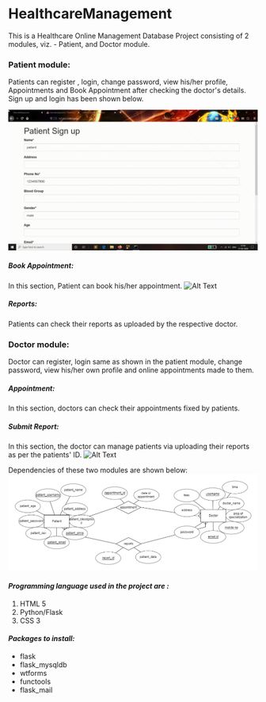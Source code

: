 # HealthcareManagement

This is a Healthcare Online Management Database Project consisting of 2 modules, viz. - Patient, and Doctor module.

### Patient module:  
Patients can register , login, change password, view his/her profile, Appointments and Book Appointment after checking the doctor's details. 
Sign up and login has been shown below.

![Alt Text](Sample/psignup.gif)
##### Book Appointment: 
In this section, Patient can book his/her appointment. 
![Alt Text](Sample/psigned.gif)
##### Reports:
Patients can check their reports as uploaded by the respective doctor.

### Doctor module: 
Doctor can register, login same as shown in the patient module, change password, view his/her own profile and online appointments made to them. 
##### Appointment: 
In this section, doctors can check their appointments fixed by patients.
##### Submit Report:
In this section, the doctor can manage patients via uploading their reports as per the patients' ID. 
![Alt Text](Sample/doctor.gif)

Dependencies of these two modules are shown below:
![Alt Text](Sample/dependency.png)

#### _Programming language used in the project are :_
1. HTML 5
2. Python/Flask
3. CSS 3

#### _Packages to install:_
* flask
* flask_mysqldb 
* wtforms 
* functools 
* flask_mail 
